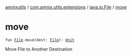 [amnixutils](../../index.md) / [com.amnix.utils.extensions](../index.md) / [java.io.File](index.md) / [move](./move.md)

# move

`fun `[`File`](http://docs.oracle.com/javase/6/docs/api/java/io/File.html)`.move(dest: `[`File`](http://docs.oracle.com/javase/6/docs/api/java/io/File.html)`): `[`Unit`](https://kotlinlang.org/api/latest/jvm/stdlib/kotlin/-unit/index.html)

Move File to Another Destination

